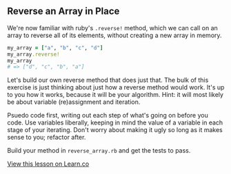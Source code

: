 

## Reverse an Array in Place

We're now familiar with ruby's `.reverse!` method, which we can call on an array to reverse all of its elements, without creating a new array in memory.

```ruby
my_array = ["a", "b", "c", "d"]
my_array.reverse!
my_array
# => ["d", "c", "b", "a"]
```

Let's build our own reverse method that does just that. The bulk of this exercise is just thinking about just how a reverse method would work. It's up to you how it works, because it will be your algorithm. Hint: it will most likely be about variable (re)assignment and iteration.

Psuedo code first, writing out each step of what's going on before you code. Use variables liberally, keeping in mind the value of a variable in each stage of your iterating. Don't worry about making it ugly so long as it makes sense to you; refactor after.

Build your method in `reverse_array.rb` and get the tests to pass.

<a href='https://learn.co/lessons/my-reverse' data-visibility='hidden'>View this lesson on Learn.co</a>
